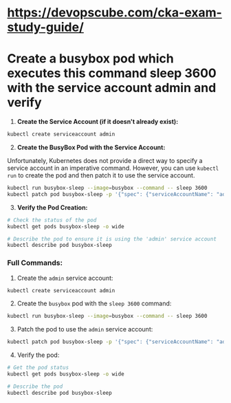 # https://devopscube.com/cka-exam-study-guide/
# Create a busybox pod which executes this command sleep 3600 with the service account admin and verify 

1. **Create the Service Account (if it doesn't already exist):**

```bash
kubectl create serviceaccount admin
```

2. **Create the BusyBox Pod with the Service Account:**

Unfortunately, Kubernetes does not provide a direct way to specify a service account in an imperative command. However, you can use `kubectl run` to create the pod and then patch it to use the service account.

```bash
kubectl run busybox-sleep --image=busybox --command -- sleep 3600
kubectl patch pod busybox-sleep -p '{"spec": {"serviceAccountName": "admin"}}'
```

3. **Verify the Pod Creation:**

```bash
# Check the status of the pod
kubectl get pods busybox-sleep -o wide

# Describe the pod to ensure it is using the 'admin' service account
kubectl describe pod busybox-sleep
```

### Full Commands:

1. Create the `admin` service account:

```bash
kubectl create serviceaccount admin
```

2. Create the `busybox` pod with the `sleep 3600` command:

```bash
kubectl run busybox-sleep --image=busybox --command -- sleep 3600
```

3. Patch the pod to use the `admin` service account:

```bash
kubectl patch pod busybox-sleep -p '{"spec": {"serviceAccountName": "admin"}}'
```

4. Verify the pod:

```bash
# Get the pod status
kubectl get pods busybox-sleep -o wide

# Describe the pod
kubectl describe pod busybox-sleep
```


